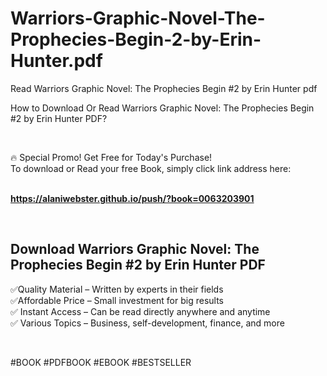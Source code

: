 # Warriors-Graphic-Novel-The-Prophecies-Begin-2-by-Erin-Hunter.pdf
Read Warriors Graphic Novel: The Prophecies Begin #2 by Erin Hunter pdf
<p>How to Download Or Read Warriors Graphic Novel: The Prophecies Begin #2 by Erin Hunter PDF?</p>
<p>&nbsp;</p>
<p>&#128293;  Special Promo! Get Free for Today's Purchase!<br />To download or Read your free Book, simply click link address here:&nbsp;<br />&nbsp;</p>
<p><a href="https://alaniwebster.github.io/push/?book=0063203901"><strong>https://alaniwebster.github.io/push/?book=0063203901</strong></a></p>
<p>&nbsp;</p>
<h2>Download Warriors Graphic Novel: The Prophecies Begin #2 by Erin Hunter PDF</h2>
<p>&#x2705;Quality Material &ndash; Written by experts in their fields<br />&#x2705;Affordable Price &ndash; Small investment for big results<br />&#x2705; Instant Access &ndash; Can be read directly anywhere and anytime<br />&#x2705; Various Topics &ndash; Business, self-development, finance, and more</p>
<p>&nbsp;</p>
<p>#BOOK #PDFBOOK #EBOOK #BESTSELLER</p>
